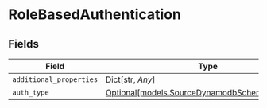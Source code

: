 # RoleBasedAuthentication


## Fields

| Field                                                                                        | Type                                                                                         | Required                                                                                     | Description                                                                                  |
| -------------------------------------------------------------------------------------------- | -------------------------------------------------------------------------------------------- | -------------------------------------------------------------------------------------------- | -------------------------------------------------------------------------------------------- |
| `additional_properties`                                                                      | Dict[str, *Any*]                                                                             | :heavy_minus_sign:                                                                           | N/A                                                                                          |
| `auth_type`                                                                                  | [Optional[models.SourceDynamodbSchemasAuthType]](../models/sourcedynamodbschemasauthtype.md) | :heavy_minus_sign:                                                                           | N/A                                                                                          |